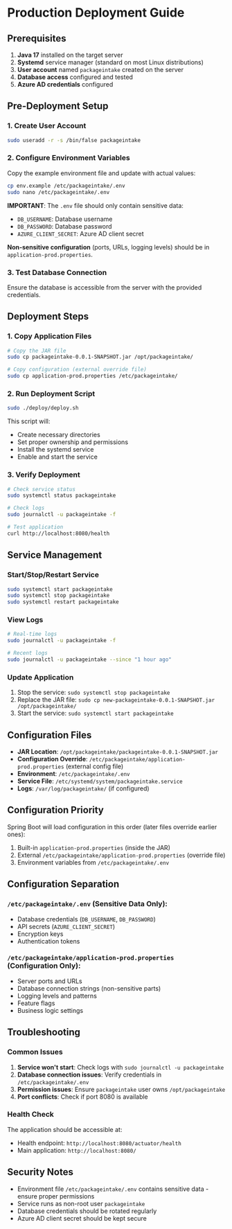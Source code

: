 # Production Deployment Guide

## Prerequisites

1. **Java 17** installed on the target server
2. **Systemd** service manager (standard on most Linux distributions)
3. **User account** named `packageintake` created on the server
4. **Database access** configured and tested
5. **Azure AD credentials** configured

## Pre-Deployment Setup

### 1. Create User Account
```bash
sudo useradd -r -s /bin/false packageintake
```

### 2. Configure Environment Variables
Copy the example environment file and update with actual values:
```bash
cp env.example /etc/packageintake/.env
sudo nano /etc/packageintake/.env
```

**IMPORTANT**: The `.env` file should only contain sensitive data:
- `DB_USERNAME`: Database username
- `DB_PASSWORD`: Database password  
- `AZURE_CLIENT_SECRET`: Azure AD client secret

**Non-sensitive configuration** (ports, URLs, logging levels) should be in `application-prod.properties`.

### 3. Test Database Connection
Ensure the database is accessible from the server with the provided credentials.

## Deployment Steps

### 1. Copy Application Files
```bash
# Copy the JAR file
sudo cp packageintake-0.0.1-SNAPSHOT.jar /opt/packageintake/

# Copy configuration (external override file)
sudo cp application-prod.properties /etc/packageintake/
```

### 2. Run Deployment Script
```bash
sudo ./deploy/deploy.sh
```

This script will:
- Create necessary directories
- Set proper ownership and permissions
- Install the systemd service
- Enable and start the service

### 3. Verify Deployment
```bash
# Check service status
sudo systemctl status packageintake

# Check logs
sudo journalctl -u packageintake -f

# Test application
curl http://localhost:8080/health
```

## Service Management

### Start/Stop/Restart Service
```bash
sudo systemctl start packageintake
sudo systemctl stop packageintake
sudo systemctl restart packageintake
```

### View Logs
```bash
# Real-time logs
sudo journalctl -u packageintake -f

# Recent logs
sudo journalctl -u packageintake --since "1 hour ago"
```

### Update Application
1. Stop the service: `sudo systemctl stop packageintake`
2. Replace the JAR file: `sudo cp new-packageintake-0.0.1-SNAPSHOT.jar /opt/packageintake/`
3. Start the service: `sudo systemctl start packageintake`

## Configuration Files

- **JAR Location**: `/opt/packageintake/packageintake-0.0.1-SNAPSHOT.jar`
- **Configuration Override**: `/etc/packageintake/application-prod.properties` (external config file)
- **Environment**: `/etc/packageintake/.env`
- **Service File**: `/etc/systemd/system/packageintake.service`
- **Logs**: `/var/log/packageintake/` (if configured)

## Configuration Priority

Spring Boot will load configuration in this order (later files override earlier ones):
1. Built-in `application-prod.properties` (inside the JAR)
2. External `/etc/packageintake/application-prod.properties` (override file)
3. Environment variables from `/etc/packageintake/.env`

## Configuration Separation

### `/etc/packageintake/.env` (Sensitive Data Only):
- Database credentials (`DB_USERNAME`, `DB_PASSWORD`)
- API secrets (`AZURE_CLIENT_SECRET`)
- Encryption keys
- Authentication tokens

### `/etc/packageintake/application-prod.properties` (Configuration Only):
- Server ports and URLs
- Database connection strings (non-sensitive parts)
- Logging levels and patterns
- Feature flags
- Business logic settings

## Troubleshooting

### Common Issues

1. **Service won't start**: Check logs with `sudo journalctl -u packageintake`
2. **Database connection issues**: Verify credentials in `/etc/packageintake/.env`
3. **Permission issues**: Ensure `packageintake` user owns `/opt/packageintake`
4. **Port conflicts**: Check if port 8080 is available

### Health Check
The application should be accessible at:
- Health endpoint: `http://localhost:8080/actuator/health`
- Main application: `http://localhost:8080/`

## Security Notes

- Environment file `/etc/packageintake/.env` contains sensitive data - ensure proper permissions
- Service runs as non-root user `packageintake`
- Database credentials should be rotated regularly
- Azure AD client secret should be kept secure
